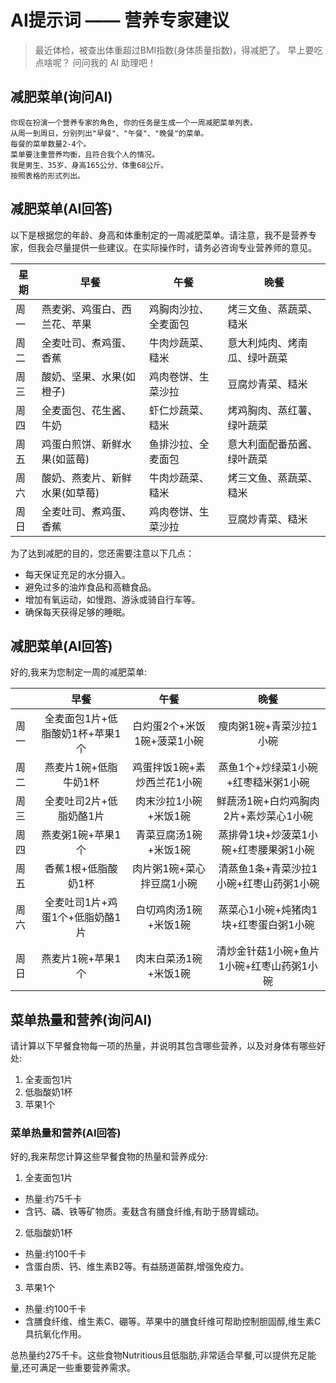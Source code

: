 <!---
markmeta_author: titlwind
markmeta_date: 2023-07-06
markmeta_title: AI提示词 —— 营养专家建议
markmeta_categories: ai
markmeta_tags: ai,prompt-engineering
-->
# AI提示词 —— 营养专家建议


> 最近体检，被查出体重超过BMI指数(身体质量指数)，得减肥了。 
> 早上要吃点啥呢？ 问问我的 AI 助理吧！


## 减肥菜单(询问AI)
```
你现在扮演一个营养专家的角色, 你的任务是生成一个一周减肥菜单列表。
从周一到周日，分别列出"早餐"、"午餐"、"晚餐"的菜单。
每餐的菜单数量2-4个。
菜单要注重营养均衡，且符合我个人的情况。
我是男生、35岁、身高165公分、体重68公斤。
按照表格的形式列出。
```

## 减肥菜单(AI回答)

以下是根据您的年龄、身高和体重制定的一周减肥菜单。请注意，我不是营养专家，但我会尽量提供一些建议。在实际操作时，请务必咨询专业营养师的意见。

星期| 早餐| 午餐| 晚餐    
---|---|---|---  
周一| 燕麦粥、鸡蛋白、西兰花、苹果| 鸡胸肉沙拉、全麦面包| 烤三文鱼、蒸蔬菜、糙米    
周二| 全麦吐司、煮鸡蛋、香蕉| 牛肉炒蔬菜、糙米| 意大利炖肉、烤南瓜、绿叶蔬菜    
周三| 酸奶、坚果、水果(如橙子)| 鸡肉卷饼、生菜沙拉| 豆腐炒青菜、糙米    
周四| 全麦面包、花生酱、牛奶| 虾仁炒蔬菜、糙米| 烤鸡胸肉、蒸红薯、绿叶蔬菜    
周五| 鸡蛋白煎饼、新鲜水果(如蓝莓)| 鱼排沙拉、全麦面包| 意大利面配番茄酱、绿叶蔬菜    
周六| 酸奶、燕麦片、新鲜水果(如草莓)| 牛肉炒蔬菜、糙米| 烤三文鱼、蒸蔬菜、糙米    
周日| 全麦吐司、煮鸡蛋、香蕉| 鸡肉卷饼、生菜沙拉| 豆腐炒青菜、糙米    
    
为了达到减肥的目的，您还需要注意以下几点：

  * 每天保证充足的水分摄入。
  * 避免过多的油炸食品和高糖食品。
  * 增加有氧运动，如慢跑、游泳或骑自行车等。
  * 确保每天获得足够的睡眠。


## 减肥菜单(AI回答)

好的,我来为您制定一周的减肥菜单:

| | 早餐 | 午餐 | 晚餐 |
|-|:-:|:-:|:-:|
|周一|全麦面包1片+低脂酸奶1杯+苹果1个|白灼蛋2个+米饭1碗+菠菜1小碗|瘦肉粥1碗+青菜沙拉1小碗|
|周二|燕麦片1碗+低脂牛奶1杯|鸡蛋拌饭1碗+素炒西兰花1小碗|蒸鱼1个+炒绿菜1小碗+红枣糙米粥1小碗|
|周三|全麦吐司2片+低脂奶酪1片|肉末沙拉1小碗+米饭1碗|鲜蔬汤1碗+白灼鸡胸肉2片+素炒菜心1小碗|
|周四|燕麦粥1碗+苹果1个|青菜豆腐汤1碗+米饭1碗|蒸排骨1块+炒菠菜1小碗+红枣腰果粥1小碗|
|周五|香蕉1根+低脂酸奶1杯|肉片粥1碗+菜心拌豆腐1小碗|清蒸鱼1条+青菜沙拉1小碗+红枣山药粥1小碗|
|周六|全麦吐司1片+鸡蛋1个+低脂奶酪1片|白切鸡肉汤1碗+米饭1碗|蒸菜心1小碗+炖猪肉1块+红枣蛋白粥1小碗|
|周日|燕麦片1碗+苹果1个|肉末白菜汤1碗+米饭1碗|清炒金针菇1小碗+鱼片1小碗+红枣山药粥1小碗|


## 菜单热量和营养(询问AI)

请计算以下早餐食物每一项的热量，并说明其包含哪些营养，以及对身体有哪些好处: 
1. 全麦面包1片
2. 低脂酸奶1杯
3. 苹果1个


### 菜单热量和营养(AI回答)

好的,我来帮您计算这些早餐食物的热量和营养成分:

1. 全麦面包1片
- 热量:约75千卡
- 含钙、磷、铁等矿物质。麦麸含有膳食纤维,有助于肠胃蠕动。
2. 低脂酸奶1杯
- 热量:约100千卡
- 含蛋白质、钙、维生素B2等。有益肠道菌群,增强免疫力。
3. 苹果1个
- 热量:约100千卡
- 含膳食纤维、维生素C、硼等。苹果中的膳食纤维可帮助控制胆固醇,维生素C具抗氧化作用。

总热量约275千卡。这些食物Nutritious且低脂肪,非常适合早餐,可以提供充足能量,还可满足一些重要营养需求。
